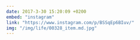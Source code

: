 ```yaml
---
date: 2017-3-30 15:20:09 +0200
embed: "instagram"
link: "https://www.instagram.com/p/BSSqEp6BIuv/"
img: "/img/life/00328_item.md.jpg"
---
```

